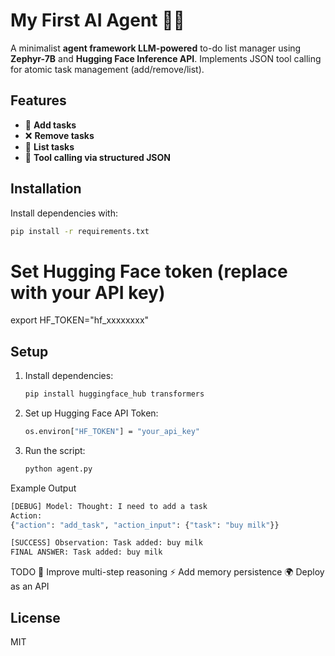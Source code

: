# My First AI Agent 🧠✅  
A minimalist **agent framework LLM-powered** to-do list manager using **Zephyr-7B** and **Hugging Face Inference API**. Implements JSON tool calling for atomic task management (add/remove/list).

## Features  
- 📝 **Add tasks**  
- ❌ **Remove tasks**  
- 📜 **List tasks**  
- 🎯 **Tool calling via structured JSON**  

## Installation  
Install dependencies with:  
```bash
pip install -r requirements.txt
```
# Set Hugging Face token (replace with your API key)
export HF_TOKEN="hf_xxxxxxxx"

## Setup  
1. Install dependencies:  
   ```bash
   pip install huggingface_hub transformers
   
2. Set up Hugging Face API Token:
   ```bash
   os.environ["HF_TOKEN"] = "your_api_key"

3. Run the script:
   ```bash
   python agent.py

Example Output
```bash
[DEBUG] Model: Thought: I need to add a task
Action:
{"action": "add_task", "action_input": {"task": "buy milk"}}

[SUCCESS] Observation: Task added: buy milk
FINAL ANSWER: Task added: buy milk
```

TODO
🔄 Improve multi-step reasoning
⚡ Add memory persistence
🌍 Deploy as an API

## License  
MIT 
